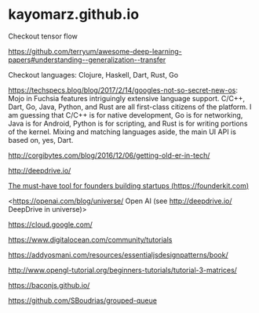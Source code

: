 # kayomarz.github.io

Checkout tensor flow

<https://github.com/terryum/awesome-deep-learning-papers#understanding--generalization--transfer>

Checkout languages: Clojure, Haskell, Dart, Rust, Go

<https://techspecs.blog/blog/2017/2/14/googles-not-so-secret-new-os>: 
Mojo in Fuchsia features intriguingly extensive language support. C/C++, Dart, Go, Java, Python, and Rust are all first-class citizens of the platform. I am guessing that C/C++ is for native development, Go is for networking, Java is for Android, Python is for scripting, and Rust is for writing portions of the kernel. Mixing and matching languages aside, the main UI API is based on, yes, Dart.

<http://corgibytes.com/blog/2016/12/06/getting-old-er-in-tech/>

<http://deepdrive.io/>

[The must-have tool for founders building startups (https://founderkit.com)](https://founderkit.com)

<https://openai.com/blog/universe/ Open AI (see http://deepdrive.io/ DeepDrive in universe)>

<https://cloud.google.com/>

<https://www.digitalocean.com/community/tutorials>

<https://addyosmani.com/resources/essentialjsdesignpatterns/book/>

<http://www.opengl-tutorial.org/beginners-tutorials/tutorial-3-matrices/>

<https://baconjs.github.io/>

<https://github.com/SBoudrias/grouped-queue>
